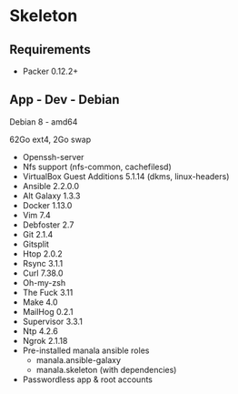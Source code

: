 # Skeleton

## Requirements

* Packer 0.12.2+

## App - Dev - Debian

Debian 8 - amd64

62Go ext4, 2Go swap

* Openssh-server
* Nfs support (nfs-common, cachefilesd)
* VirtualBox Guest Additions 5.1.14 (dkms, linux-headers)
* Ansible 2.2.0.0
* Alt Galaxy 1.3.3
* Docker 1.13.0
* Vim 7.4
* Debfoster 2.7
* Git 2.1.4
* Gitsplit
* Htop 2.0.2
* Rsync 3.1.1
* Curl 7.38.0
* Oh-my-zsh
* The Fuck 3.11
* Make 4.0
* MailHog 0.2.1
* Supervisor 3.3.1
* Ntp 4.2.6
* Ngrok 2.1.18
* Pre-installed manala ansible roles
  * manala.ansible-galaxy
  * manala.skeleton (with dependencies)
* Passwordless app & root accounts
